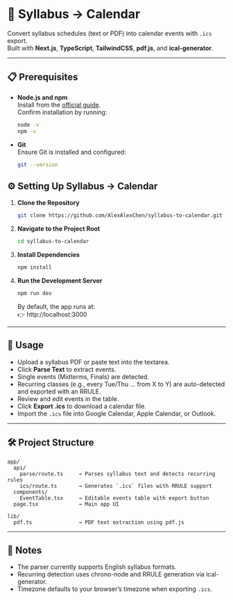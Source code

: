 # 📅 Syllabus → Calendar

Convert syllabus schedules (text or PDF) into calendar events with `.ics` export.  
Built with **Next.js**, **TypeScript**, **TailwindCSS**, **pdf.js**, and **ical-generator**.

---

## 📋 Prerequisites

- **Node.js and npm**  
  Install from the [official guide](https://nodejs.org/en/download).  
  Confirm installation by running:  

  ```bash
  node -v
  npm -v
  ```

- **Git**  
  Ensure Git is installed and configured:  

  ```bash
  git --version
  ```

## ⚙️ Setting Up Syllabus → Calendar

1. **Clone the Repository**  
   ```bash
   git clone https://github.com/AlexAlexChen/syllabus-to-calendar.git
   ```

2. **Navigate to the Project Root**  
   ```bash
   cd syllabus-to-calendar
   ```

3. **Install Dependencies**  
   ```bash
   npm install
   ```

4. **Run the Development Server**  
   ```bash
   npm run dev
   ```

   By default, the app runs at:  
   👉 http://localhost:3000

---

## 🚀 Usage

- Upload a syllabus PDF or paste text into the textarea.  
- Click **Parse Text** to extract events.  
- Single events (Midterms, Finals) are detected.  
- Recurring classes (e.g., every Tue/Thu … from X to Y) are auto-detected and exported with an RRULE.  
- Review and edit events in the table.  
- Click **Export .ics** to download a calendar file.  
- Import the `.ics` file into Google Calendar, Apple Calendar, or Outlook.

---

## 🛠️ Project Structure

```
app/
  api/
    parse/route.ts     → Parses syllabus text and detects recurring rules
    ics/route.ts       → Generates `.ics` files with RRULE support
  components/
    EventTable.tsx     → Editable events table with export button
  page.tsx             → Main app UI

lib/
  pdf.ts               → PDF text extraction using pdf.js
```

---

## 📝 Notes

- The parser currently supports English syllabus formats.  
- Recurring detection uses chrono-node and RRULE generation via ical-generator.  
- Timezone defaults to your browser’s timezone when exporting `.ics`.  
